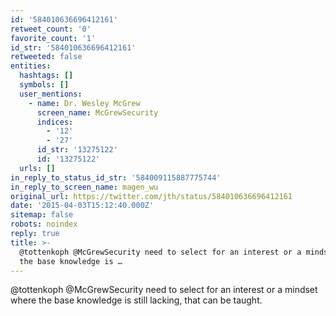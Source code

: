 ```yaml
---
id: '584010636696412161'
retweet_count: '0'
favorite_count: '1'
id_str: '584010636696412161'
retweeted: false
entities:
  hashtags: []
  symbols: []
  user_mentions:
    - name: Dr. Wesley McGrew
      screen_name: McGrewSecurity
      indices:
        - '12'
        - '27'
      id_str: '13275122'
      id: '13275122'
  urls: []
in_reply_to_status_id_str: '584009115887775744'
in_reply_to_screen_name: magen_wu
original_url: https://twitter.com/jth/status/584010636696412161
date: '2015-04-03T15:12:40.000Z'
sitemap: false
robots: noindex
reply: true
title: >-
  @tottenkoph @McGrewSecurity need to select for an interest or a mindset where
  the base knowledge is …
---
```


@tottenkoph @McGrewSecurity need to select for an interest or a mindset where the base knowledge is still lacking, that can be taught.